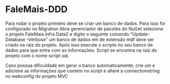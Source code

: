 # FaleMais-DDD

Para rodar o projeto primeiro deve se criar um banco de dados. Para isso foi configurado no Migration
Abra gerenciador de pacotes do NuGet selecione o projeto FaleMais.Infra.Data2 e digite o seguinte comando "Update-Database -Verbose"
um banco de dados em de extensão mdf deve ser criado na raiz do projeto. Após isso execute o scripts no seu banco de dados
para que entre com as informações. Script se encontra na raiz do projeto com o nome script.sql.

Caso possua dificuldade em gerar o banco automaticamente, crie um e adicione as informações que contém no script e altere a connectionstring no
webconfig do projeto MVC

